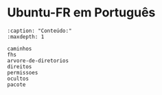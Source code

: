 
# Ubuntu-FR em Português

```{toctree}
:caption: "Conteúdo:"
:maxdepth: 1

caminhos
fhs
arvore-de-diretorios
direitos
permissoes
ocultos
pacote
```